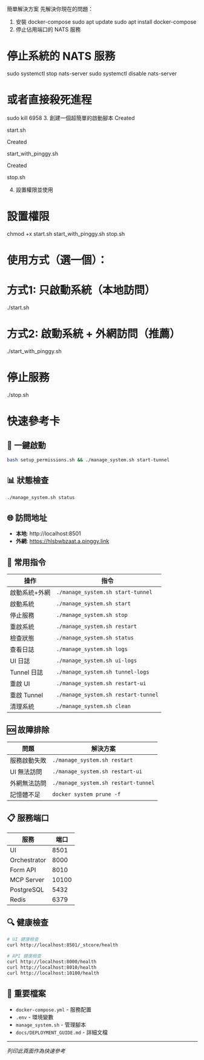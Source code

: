 
簡單解決方案
先解決你現在的問題：

1. 安裝 docker-compose
sudo apt update
sudo apt install docker-compose
2. 停止佔用端口的 NATS 服務
# 停止系統的 NATS 服務
sudo systemctl stop nats-server
sudo systemctl disable nats-server

# 或者直接殺死進程
sudo kill 6958
3. 創建一個超簡單的啟動腳本
Created

start.sh


Created

start_with_pinggy.sh


Created

stop.sh


4. 設置權限並使用


# 設置權限
chmod +x start.sh start_with_pinggy.sh stop.sh

# 使用方式（選一個）：

# 方式1: 只啟動系統（本地訪問）
./start.sh

# 方式2: 啟動系統 + 外網訪問（推薦）
./start_with_pinggy.sh

# 停止服務
./stop.sh


# 快速參考卡

## 🚀 一鍵啟動
```bash
bash setup_permissions.sh && ./manage_system.sh start-tunnel
```

## 📊 狀態檢查
```bash
./manage_system.sh status
```

## 🌐 訪問地址
- **本地**: http://localhost:8501
- **外網**: https://hlsbwbzaat.a.pinggy.link

## 🔧 常用指令

| 操作 | 指令 |
|------|------|
| 啟動系統+外網 | `./manage_system.sh start-tunnel` |
| 啟動系統 | `./manage_system.sh start` |
| 停止服務 | `./manage_system.sh stop` |
| 重啟系統 | `./manage_system.sh restart` |
| 檢查狀態 | `./manage_system.sh status` |
| 查看日誌 | `./manage_system.sh logs` |
| UI 日誌 | `./manage_system.sh ui-logs` |
| Tunnel 日誌 | `./manage_system.sh tunnel-logs` |
| 重啟 UI | `./manage_system.sh restart-ui` |
| 重啟 Tunnel | `./manage_system.sh restart-tunnel` |
| 清理系統 | `./manage_system.sh clean` |

## 🆘 故障排除

| 問題 | 解決方案 |
|------|----------|
| 服務啟動失敗 | `./manage_system.sh restart` |
| UI 無法訪問 | `./manage_system.sh restart-ui` |
| 外網無法訪問 | `./manage_system.sh restart-tunnel` |
| 記憶體不足 | `docker system prune -f` |

## 📋 服務端口

| 服務 | 端口 |
|------|------|
| UI | 8501 |
| Orchestrator | 8000 |
| Form API | 8010 |
| MCP Server | 10100 |
| PostgreSQL | 5432 |
| Redis | 6379 |

## 🔍 健康檢查

```bash
# UI 健康檢查
curl http://localhost:8501/_stcore/health

# API 健康檢查
curl http://localhost:8000/health
curl http://localhost:8010/health
curl http://localhost:10100/health
```

## 📁 重要檔案

- `docker-compose.yml` - 服務配置
- `.env` - 環境變數
- `manage_system.sh` - 管理腳本
- `docs/DEPLOYMENT_GUIDE.md` - 詳細文檔

---

*列印此頁面作為快速參考*